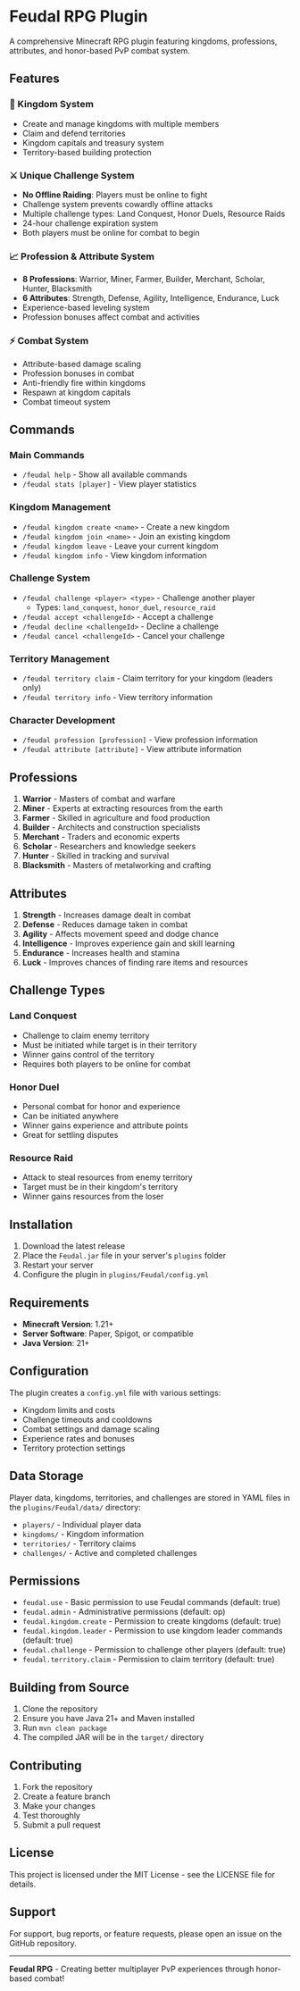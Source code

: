 # Feudal RPG Plugin

A comprehensive Minecraft RPG plugin featuring kingdoms, professions, attributes, and honor-based PvP combat system.

## Features

### 🏰 Kingdom System
- Create and manage kingdoms with multiple members
- Claim and defend territories
- Kingdom capitals and treasury system
- Territory-based building protection

### ⚔️ Unique Challenge System
- **No Offline Raiding**: Players must be online to fight
- Challenge system prevents cowardly offline attacks
- Multiple challenge types: Land Conquest, Honor Duels, Resource Raids
- 24-hour challenge expiration system
- Both players must be online for combat to begin

### 📈 Profession & Attribute System
- **8 Professions**: Warrior, Miner, Farmer, Builder, Merchant, Scholar, Hunter, Blacksmith
- **6 Attributes**: Strength, Defense, Agility, Intelligence, Endurance, Luck
- Experience-based leveling system
- Profession bonuses affect combat and activities

### ⚡ Combat System
- Attribute-based damage scaling
- Profession bonuses in combat
- Anti-friendly fire within kingdoms
- Respawn at kingdom capitals
- Combat timeout system

## Commands

### Main Commands
- `/feudal help` - Show all available commands
- `/feudal stats [player]` - View player statistics

### Kingdom Management
- `/feudal kingdom create <name>` - Create a new kingdom
- `/feudal kingdom join <name>` - Join an existing kingdom
- `/feudal kingdom leave` - Leave your current kingdom
- `/feudal kingdom info` - View kingdom information

### Challenge System
- `/feudal challenge <player> <type>` - Challenge another player
  - Types: `land_conquest`, `honor_duel`, `resource_raid`
- `/feudal accept <challengeId>` - Accept a challenge
- `/feudal decline <challengeId>` - Decline a challenge
- `/feudal cancel <challengeId>` - Cancel your challenge

### Territory Management
- `/feudal territory claim` - Claim territory for your kingdom (leaders only)
- `/feudal territory info` - View territory information

### Character Development
- `/feudal profession [profession]` - View profession information
- `/feudal attribute [attribute]` - View attribute information

## Professions

1. **Warrior** - Masters of combat and warfare
2. **Miner** - Experts at extracting resources from the earth
3. **Farmer** - Skilled in agriculture and food production
4. **Builder** - Architects and construction specialists
5. **Merchant** - Traders and economic experts
6. **Scholar** - Researchers and knowledge seekers
7. **Hunter** - Skilled in tracking and survival
8. **Blacksmith** - Masters of metalworking and crafting

## Attributes

1. **Strength** - Increases damage dealt in combat
2. **Defense** - Reduces damage taken in combat
3. **Agility** - Affects movement speed and dodge chance
4. **Intelligence** - Improves experience gain and skill learning
5. **Endurance** - Increases health and stamina
6. **Luck** - Improves chances of finding rare items and resources

## Challenge Types

### Land Conquest
- Challenge to claim enemy territory
- Must be initiated while target is in their territory
- Winner gains control of the territory
- Requires both players to be online for combat

### Honor Duel
- Personal combat for honor and experience
- Can be initiated anywhere
- Winner gains experience and attribute points
- Great for settling disputes

### Resource Raid
- Attack to steal resources from enemy territory
- Target must be in their kingdom's territory
- Winner gains resources from the loser

## Installation

1. Download the latest release
2. Place the `Feudal.jar` file in your server's `plugins` folder
3. Restart your server
4. Configure the plugin in `plugins/Feudal/config.yml`

## Requirements

- **Minecraft Version**: 1.21+
- **Server Software**: Paper, Spigot, or compatible
- **Java Version**: 21+

## Configuration

The plugin creates a `config.yml` file with various settings:

- Kingdom limits and costs
- Challenge timeouts and cooldowns
- Combat settings and damage scaling
- Experience rates and bonuses
- Territory protection settings

## Data Storage

Player data, kingdoms, territories, and challenges are stored in YAML files in the `plugins/Feudal/data/` directory:

- `players/` - Individual player data
- `kingdoms/` - Kingdom information
- `territories/` - Territory claims
- `challenges/` - Active and completed challenges

## Permissions

- `feudal.use` - Basic permission to use Feudal commands (default: true)
- `feudal.admin` - Administrative permissions (default: op)
- `feudal.kingdom.create` - Permission to create kingdoms (default: true)
- `feudal.kingdom.leader` - Permission to use kingdom leader commands (default: true)
- `feudal.challenge` - Permission to challenge other players (default: true)
- `feudal.territory.claim` - Permission to claim territory (default: true)

## Building from Source

1. Clone the repository
2. Ensure you have Java 21+ and Maven installed
3. Run `mvn clean package`
4. The compiled JAR will be in the `target/` directory

## Contributing

1. Fork the repository
2. Create a feature branch
3. Make your changes
4. Test thoroughly
5. Submit a pull request

## License

This project is licensed under the MIT License - see the LICENSE file for details.

## Support

For support, bug reports, or feature requests, please open an issue on the GitHub repository.

---

**Feudal RPG** - Creating better multiplayer PvP experiences through honor-based combat!
